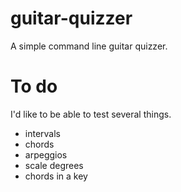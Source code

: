 guitar-quizzer
====================

A simple command line guitar quizzer.

# To do

I'd like to be able to test several things.

* intervals
* chords
* arpeggios
* scale degrees
* chords in a key
